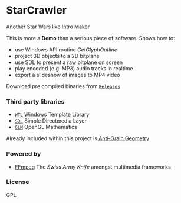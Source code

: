 # StarCrawler
Another Star Wars like Intro Maker

This is more a **Demo** than a serious piece of software. Shows how to:

* use Windows API routine _GetGlyphOutline_
* project 3D objects to a 2D bitplane
* use SDL to present a raw bitplane on screen
* play encoded (e.g. MP3) audio tracks in realtime
* export a slideshow of images to MP4 video

Download pre compiled binaries from [`Releases`](https://github.com/Frank-Friemel/StarCrawler/releases)

### Third party libraries
* [`WTL`](https://sourceforge.net/projects/wtl) Windows Template Library
* [`SDL`](https://www.libsdl.org/) Simple Directmedia Layer
* [`GLM`](http://glm.g-truc.net) OpenGL Mathematics

Already included within this project is [Anti-Grain Geometry](http://www.antigrain.com)

### Powered by
* [FFmpeg](https://ffmpeg.org/) The _Swiss Army Knife_ amongst multimedia frameworks

### License
GPL

